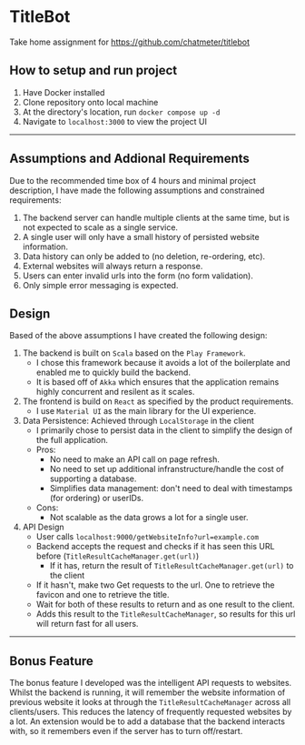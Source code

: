 # TitleBot
Take home assignment for https://github.com/chatmeter/titlebot

## How to setup and run project
1. Have Docker installed
2. Clone repository onto local machine
3. At the directory's location, run `docker compose up -d`
4. Navigate to `localhost:3000` to view the project UI

---
## Assumptions and Addional Requirements
Due to the recommended time box of 4 hours and minimal project description, I have made the following assumptions and constrained requirements:

1. The backend server can handle multiple clients at the same time, but is not expected to scale as a single service.
2. A single user will only have a small history of persisted website information.
3. Data history can only be added to (no deletion, re-ordering, etc).
4. External websites will always return a response.
5. Users can enter invalid urls into the form (no form validation).
6. Only simple error messaging is expected.

## Design
Based of the above assumptions I have created the following design:
1. The backend is built on `Scala` based on the `Play Framework`.
    - I chose this framework because it avoids a lot of the boilerplate and enabled me to quickly build the backend.
    - It is based off of `Akka` which ensures that the application remains highly concurrent and resilent as it scales.
2. The frontend is build on `React` as specified by the product requirements.
    - I use `Material UI` as the main library for the UI experience.
3. Data Persistence: Achieved through `LocalStorage` in the client
    - I primarily chose to persist data in the client to simplify the design of the full application.
    - Pros:
        - No need to make an API call on page refresh.
        - No need to set up additional infranstructure/handle the cost of supporting a database.
        - Simplifies data management: don't need to deal with timestamps (for ordering) or userIDs.
    - Cons:
        - Not scalable as the data grows a lot for a single user.
4. API Design
    - User calls `localhost:9000/getWebsiteInfo?url=example.com`
    - Backend accepts the request and checks if it has seen this URL before (`TitleResultCacheManager.get(url)`)
        - If it has, return the result of `TitleResultCacheManager.get(url)` to the client
    - If it hasn't, make two Get requests to the url. One to retrieve the favicon and one to retrieve the title.
    - Wait for both of these results to return and as one result to the client.
    - Adds this result to the `TitleResultCacheManager`, so results for this url will return fast for all users.
---
## Bonus Feature
The bonus feature I developed was the intelligent API requests to websites. Whilst the backend is running, it will remember the website information of previous website it looks at through the `TitleResultCacheManager` across all clients/users. This reduces the latency of frequently requested websites by a lot. An extension would be to add a database that the backend interacts with, so it remembers even if the server has to turn off/restart.

